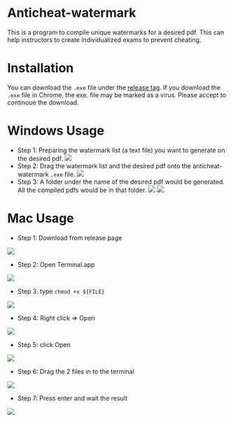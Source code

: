 # Anticheat-watermark
This is a program to compile unique watermarks for a desired pdf. This can help instructors to create individualized exams to prevent cheating.

# Installation
You can download the `.exe` file under the [release tag](https://github.com/hare1039/anticheat-watermark/releases). If you download the `.exe` file in Chrome, the exe. file may be marked as a virus. Please accept to continoue the download. 

# Windows Usage 
- Step 1: Preparing the watermark list (a text file) you want to generate on the desired pdf.
![](https://i.imgur.com/hMFfxLl.jpg)
- Step 2: Drag the watermark list and the desired pdf onto the anticheat-watermark `.exe` file. 
![](https://i.imgur.com/QaOqLzu.jpg)
- Step 3: A folder under the name of the desired pdf would be generated. All the compiled pdfs would be in that folder.
![](https://i.imgur.com/WbxmbeL.jpg)
![](https://i.imgur.com/MPqVuot.jpg)

# Mac Usage 
- Step 1: Download from release page

![](https://i.imgur.com/YNmtI2M.png)
- Step 2: Open Terminal.app

![](https://i.imgur.com/LZCNaoJ.png)
- Step 3: type `chmod +x ${FILE}`

![](https://i.imgur.com/Hr0VyVi.png)
- Step 4: Right click => Open

![](https://i.imgur.com/lLUoI7z.png)
- Step 5: click Open

![](https://i.imgur.com/peihHRE.png)
- Step 6: Drag the 2 files in to the terminal

![](https://i.imgur.com/9ghwLji.png)
- Step 7: Press enter and wait the result

![](https://i.imgur.com/cnUTS5y.png)
